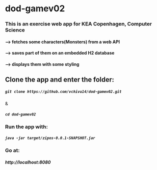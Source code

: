 # dod-gamev02
<h3>This is an exercise web app for KEA Copenhagen, Computer Science</h3>
<h4>--> fetches some characters(Monsters) from a web API</h4>
<h4>--> saves part of them on an embedded H2 database</h4>
<h4>--> displays them with some styling</h4>

<h2> Clone the app and enter the folder:</h2> 
<h5> <code>git clone https://github.com/vchivu14/dod-gamev02.git</h5></code> & <h5><code>cd dod-gamev02</code></h5>
<h3> Run the app with:</h3>
<h5> <code>java -jar target/zipos-0.0.1-SNAPSHOT.jar</code></h5>
<h3> Go at:</h3>
<h5>http://localhost:8080</h5>

